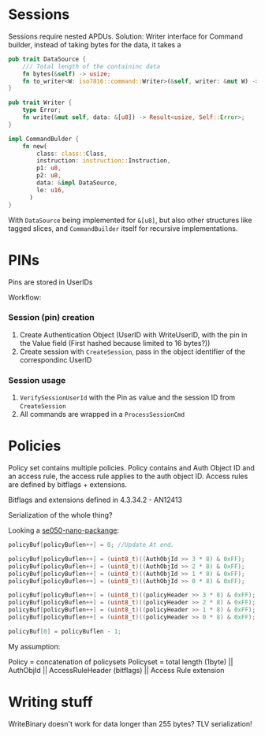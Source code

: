 Sessions
========

Sessions require nested APDUs.
Solution: Writer interface for Command builder, instead of taking bytes for the data, it takes a 

```rust
pub trait DataSource {
    /// Total length of the containinc data
    fn bytes(&self) -> usize;
    fn to_writer<W: iso7816::command::Writer>(&self, writer: &mut W) -> Result<(), W::Error>;
}
```

```rust
pub trait Writer {
    type Error;
    fn write(&mut self, data: &[u8]) -> Result<usize, Self::Error>;
}
```

```rust
impl CommandBulder {
    fn new(
        class: class::Class,
        instruction: instruction::Instruction,
        p1: u8,
        p2: u8,
        data: &impl DataSource,
        le: u16,
      )
}
```

With `DataSource` being implemented for `&[u8]`, but also other structures like tagged slices, and `CommandBuilder` itself for recursive implementations.

PINs
====

Pins are stored in UserIDs

Workflow:

### Session (pin) creation

1. Create Authentication Object (UserID with WriteUserID, with the pin in the Value field (First hashed because limited to 16 bytes?))
2. Create session with `CreateSession`, pass in the object identifier of the correspondinc UserID


### Session usage

1. `VerifySessionUserId` with the Pin as value and the session ID from `CreateSession`
2. All commands are wrapped in a `ProcessSessionCmd`


Policies
========

Policy set contains multiple policies.
Policy contains and Auth Object ID and an access rule, the access rule applies to the auth object ID.
Access rules are defined by bitflags + extensions.


Bitflags and extensions defined in 4.3.34.2 - AN12413

Serialization of the whole thing?

Looking a [se050-nano-packange](https://github.com/NXPPlugNTrust/nano-package/blob/master/examples/se05x_crypto/src/ex_se05x_crypto.c#L565):

```c
policyBuf[policyBuflen++] = 0; //Update At end.

policyBuf[policyBuflen++] = (uint8_t)((AuthObjId >> 3 * 8) & 0xFF);
policyBuf[policyBuflen++] = (uint8_t)((AuthObjId >> 2 * 8) & 0xFF);
policyBuf[policyBuflen++] = (uint8_t)((AuthObjId >> 1 * 8) & 0xFF);
policyBuf[policyBuflen++] = (uint8_t)((AuthObjId >> 0 * 8) & 0xFF);

policyBuf[policyBuflen++] = (uint8_t)((policyHeader >> 3 * 8) & 0xFF);
policyBuf[policyBuflen++] = (uint8_t)((policyHeader >> 2 * 8) & 0xFF);
policyBuf[policyBuflen++] = (uint8_t)((policyHeader >> 1 * 8) & 0xFF);
policyBuf[policyBuflen++] = (uint8_t)((policyHeader >> 0 * 8) & 0xFF);

policyBuf[0] = policyBuflen - 1;
```

My assumption:

Policy = concatenation of policysets
Policyset = total length (1byte) || AuthObjId || AccessRuleHeader (bitflags) || Access Rule extension


Writing stuff
=============

WriteBinary doesn't work for data longer than 255 bytes?
TLV serialization!
